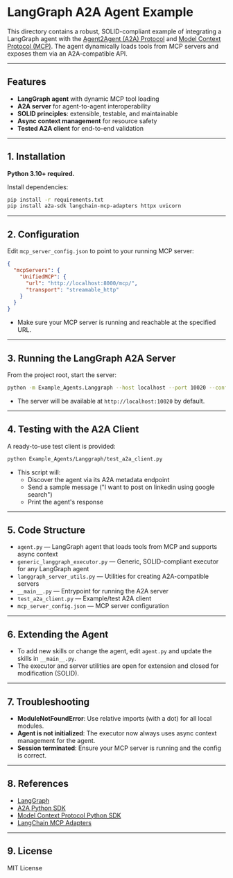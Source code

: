# LangGraph A2A Agent Example

This directory contains a robust, SOLID-compliant example of integrating a LangGraph agent with the [Agent2Agent (A2A) Protocol](https://github.com/a2aproject/a2a-python) and [Model Context Protocol (MCP)](https://github.com/modelcontextprotocol/python-sdk). The agent dynamically loads tools from MCP servers and exposes them via an A2A-compatible API.

---

## Features
- **LangGraph agent** with dynamic MCP tool loading
- **A2A server** for agent-to-agent interoperability
- **SOLID principles**: extensible, testable, and maintainable
- **Async context management** for resource safety
- **Tested A2A client** for end-to-end validation

---

## 1. Installation

**Python 3.10+ required.**

Install dependencies:
```bash
pip install -r requirements.txt
pip install a2a-sdk langchain-mcp-adapters httpx uvicorn
```

---

## 2. Configuration

Edit `mcp_server_config.json` to point to your running MCP server:
```json
{
  "mcpServers": {
    "UnifiedMCP": {
      "url": "http://localhost:8000/mcp/",
      "transport": "streamable_http"
    }
  }
}
```
- Make sure your MCP server is running and reachable at the specified URL.

---

## 3. Running the LangGraph A2A Server

From the project root, start the server:
```bash
python -m Example_Agents.Langgraph --host localhost --port 10020 --config Example_Agents/Langgraph/mcp_server_config.json
```
- The server will be available at `http://localhost:10020` by default.

---

## 4. Testing with the A2A Client

A ready-to-use test client is provided:
```bash
python Example_Agents/Langgraph/test_a2a_client.py
```
- This script will:
  - Discover the agent via its A2A metadata endpoint
  - Send a sample message ("I want to post on linkedin using google search")
  - Print the agent's response

---

## 5. Code Structure

- `agent.py` — LangGraph agent that loads tools from MCP and supports async context
- `generic_langgraph_executor.py` — Generic, SOLID-compliant executor for any LangGraph agent
- `langgraph_server_utils.py` — Utilities for creating A2A-compatible servers
- `__main__.py` — Entrypoint for running the A2A server
- `test_a2a_client.py` — Example/test A2A client
- `mcp_server_config.json` — MCP server configuration

---

## 6. Extending the Agent
- To add new skills or change the agent, edit `agent.py` and update the skills in `__main__.py`.
- The executor and server utilities are open for extension and closed for modification (SOLID).

---

## 7. Troubleshooting
- **ModuleNotFoundError**: Use relative imports (with a dot) for all local modules.
- **Agent is not initialized**: The executor now always uses async context management for the agent.
- **Session terminated**: Ensure your MCP server is running and the config is correct.

---

## 8. References
- [LangGraph](https://github.com/langchain-ai/langgraph)
- [A2A Python SDK](https://github.com/a2aproject/a2a-python)
- [Model Context Protocol Python SDK](https://github.com/modelcontextprotocol/python-sdk)
- [LangChain MCP Adapters](https://github.com/langchain-ai/langchain-mcp-adapters)

---

## 9. License
MIT License
